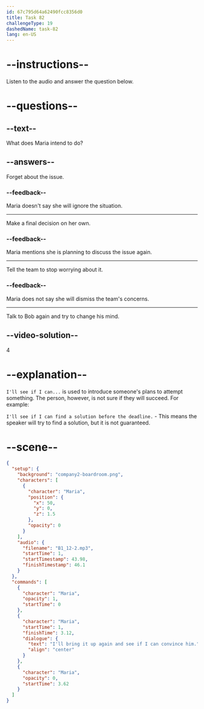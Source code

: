 ```yaml
---
id: 67c795d64a62490fcc8356d0
title: Task 82
challengeType: 19
dashedName: task-82
lang: en-US
---
```


<!-- (Audio) Maria: I'll bring it up again and see if I can convince him. -->

# --instructions--

Listen to the audio and answer the question below.  

# --questions--

## --text--

What does Maria intend to do?

## --answers--

Forget about the issue.

### --feedback--

Maria doesn't say she will ignore the situation.  

---

Make a final decision on her own.  

### --feedback--

Maria mentions she is planning to discuss the issue again.

---

Tell the team to stop worrying about it.  

### --feedback--

Maria does not say she will dismiss the team's concerns.

---

Talk to Bob again and try to change his mind.

## --video-solution--

4  

# --explanation--

`I'll see if I can...` is used to introduce someone's plans to attempt something. The person, however, is not sure if they will succeed. For example:

`I'll see if I can find a solution before the deadline.` - This means the speaker will try to find a solution, but it is not guaranteed.

# --scene--

```json
{
  "setup": {
    "background": "company2-boardroom.png",
    "characters": [
      {
        "character": "Maria",
        "position": {
          "x": 50,
          "y": 0,
          "z": 1.5
        },
        "opacity": 0
      }
    ],
    "audio": {
      "filename": "B1_12-2.mp3",
      "startTime": 1,
      "startTimestamp": 43.98,
      "finishTimestamp": 46.1
    }
  },
  "commands": [
    {
      "character": "Maria",
      "opacity": 1,
      "startTime": 0
    },
    {
      "character": "Maria",
      "startTime": 1,
      "finishTime": 3.12,
      "dialogue": {
        "text": "I'll bring it up again and see if I can convince him.",
        "align": "center"
      }
    },
    {
      "character": "Maria",
      "opacity": 0,
      "startTime": 3.62
    }
  ]
}
```
